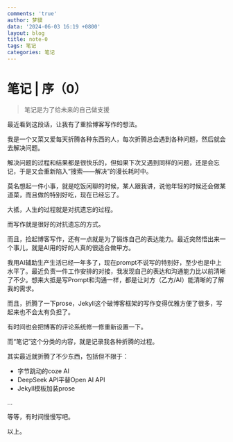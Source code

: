 ```yaml
---
comments: 'true'
author: 梦貘
data: '2024-06-03 16:19 +0800'
layout: blog
title: note-0
tags: 笔记
categories: 笔记
---
```


# 笔记 | 序（0）

> 笔记是为了给未来的自己做支援

最近看到这段话，让我有了重拾博客写作的想法。

我是一个又菜又爱每天折腾各种东西的人，每次折腾总会遇到各种问题，然后就会去解决问题。

解决问题的过程和结果都是很快乐的，但如果下次又遇到同样的问题，还是会忘记，于是又会重新陷入“搜索——解决”的漫长耗时中。

莫名想起一件小事，就是吃饭闲聊的时候，某人跟我讲，说他年轻的时候还会做某道菜，而且做的特别好吃，现在已经忘了。

大抵，人生的过程就是对抗遗忘的过程。

而写作就是很好的对抗遗忘的方式。

而且，捡起博客写作，还有一点就是为了锻炼自己的表达能力。最近突然悟出来一个事儿，就是AI用的好的人真的很适合做甲方。

我用AI辅助生产生活已经一年多了，现在prompt不说写的特别好，至少也是中上水平了。最近负责一件工作安排的对接，我发现自己的表达和沟通能力比以前清晰了不少。想来大抵是写Prompt和沟通一样，都是让对方（乙方/AI）能清晰的了解我的需求。

而且，折腾了一下prose，Jekyll这个破博客框架的写作变得优雅方便了很多，写起来也不会太有负担了。

有时间也会把博客的评论系统修一修重新设置一下。

而“笔记”这个分类的内容，就是记录我各种折腾的过程。

其实最近就折腾了不少东西，包括但不限于：

- 字节跳动的coze AI
- DeepSeek API平替Open AI API
- Jekyll模板加装prose

...

等等，有时间慢慢写吧。

以上。

